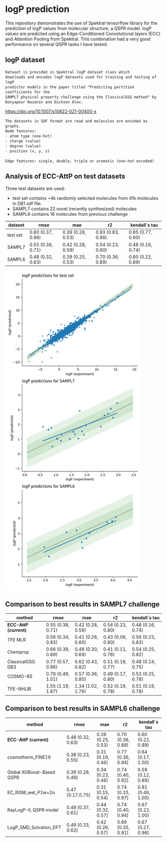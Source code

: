 # logP prediction

This repository demonstrates the use of Spektral tensorflow library for the prediction of logP values from molecular structure, a QSPR model. logP values are predicted using an Edge-Conditioned Convolutional layers (ECC) and Attention Pooling from Spektral. This combination had a very good performance on several QSPR tasks I have tested.

## logP dataset

    Dataset is provided in Spektral logP dataset class which 
    downloads and encodes logP datasets used for training and testing of logP 
    predictor models in the paper titled "Predicting partition coefficients for the 
    SAMPL7 physical property challenge using the ClassicalGSG method" by 
    Donyapour Nazanin and Dickson Alex. 
https://doi.org/10.1007/s10822-021-00400-x
    
    
    The datasets in SDF format are read and molecules are encoded as graphs. 
    Node features:
    - atom type (one-hot)
    - charge (value)
    - degree (value)
    - position (x, y, z)
    
    Edge features: single, double, triple or aromatic (one-hot encoded)

## Analysis of ECC-AttP on test datasets

Three test datasets are used:
- test set contains ~4k randomly selected molecules from 41k molecules in DB1.sdf file. 
- SAMPL7 contains 22 novel (recently synthesized) molecules
- SAMPL6 contains 16 molecules from previous challenge

| dataset | rmse | mae | r2 | kendall`s tau |
|----------|-------|-----|---------------|-|
| test set | 	0.60 	(0.37, 0.96) |	0.39 	(0.28, 0.53) |	0.93 	(0.83, 0.98) |	0.85 	(0.77, 0.90) |
| SAMPL7 |	0.55 	(0.38, 0.71) |	0.42 	(0.28, 0.58) |	0.54 	(0.23, 0.80) |	0.48 	(0.16, 0.74) |
| SAMPL6 |	0.48 	(0.32, 0.63) |	0.39 	(0.25, 0.53) |	0.70 	(0.36, 0.89) |	0.60 	(0.22, 0.89) |

![](logP_predictions.png)

## Comparison to best results in SAMPL7 challenge

| method  | rmse | mae | r2 | kendall`s tau |
|-----|-----|-----|---------------|-|
| **ECC-AttP (current)** |	0.55 	(0.38, 0.71) |	0.42 	(0.28, 0.58) |	0.54 	(0.23, 0.80) |	0.48 	(0.16, 0.74) |
TFE MLR | 	0.58 (0.34, 0.83) |	0.41 (0.26, 0.60) |	0.43 (0.06, 0.80) |	0.56 (0.23, 0.83) |
Chemprop |	0.66 (0.39, 0.89) |0.48 (0.30, 0.69) |	0.41 (0.11, 0.76) | 0.54 (0.25, 0.82) |
ClassicalGSG DB3 |	0.77 (0.57, 0.96) |	0.62 (0.43, 0.82) |	0.51 (0.18, 0.77) |	0.48 (0.14, 0.75) |
COSMO-RS  |	0.78 (0.49, 1.01)|	0.57 (0.36, 0.80) |	0.49 (0.17, 0.80) |	0.53 (0.25, 0.78)
TFE-NHLBI  |	1.55 (1.19, 1.87) 	|1.34 (1.02, 1.76) |	0.52 (0.19, 0.78) |	0.51 (0.19, 0.78) 



## Comparison to best results in SAMPL6 challenge

| method  | rmse | mae | r2 | kendall`s tau |
|-----|-----|-----|---------------|-|
| **ECC-AttP (current)** | 0.48 	(0.32, 0.63) |	0.39 	(0.25, 0.53) |	0.70 	(0.36, 0.89) |	0.60 	(0.22, 0.89) |
cosmotherm_FINE19 | 0.38 [0.23, 0.55] |0.31 [0.19, 0.46] | 0.77 [0.36, 0.94] | 0.64 [0.17, 1.00]
Global XGBoost-Based QSPR | 0.39 [0.28, 0.49] | 0.34 [0.23, 0.46] | 0.74 [0.40, 0.92] | 0.59 [0.12, 0.89]
EC_RISM_wet_P1w+2o | 0.47 [0.17,0.75] | 0.31 [0.15, 0.54] | 0.74 [0.33, 0.97] | 0.81 [0.46, 1.00]
RayLogP-II,  QSPR model | 0.49 [0.37, 0.61] | 0.44 [0.32, 0.57] | 0.74 [0.40, 0.94] | 0.67 [0.22, 1.00]
LogP_SMD_Solvation_DFT | 0.49 [0.33, 0.62] | 0.42 [0.26, 0.57] | 0.69 [0.35, 0.91] | 0.67 [0.27, 0.96]
